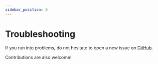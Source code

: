 ```yaml
---
sidebar_position: 8
---
```


# Troubleshooting

If you run into problems, do not hesitate to open a new issue on [GitHub](https://github.com/zenclabs/viteshot/issues).

Contributions are also welcome!
